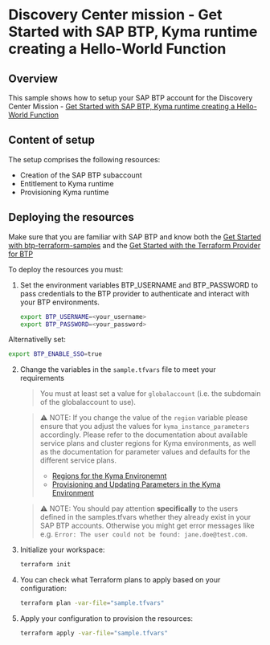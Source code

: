 # Discovery Center mission - Get Started with SAP BTP, Kyma runtime creating a Hello-World Function

## Overview

This sample shows how to setup your SAP BTP account for the Discovery Center Mission - [Get Started with SAP BTP, Kyma runtime creating a Hello-World Function](https://discovery-center.cloud.sap/protected/index.html#/mymissiondetail/94380/?tab=projectboard)

## Content of setup

The setup comprises the following resources:

- Creation of the SAP BTP subaccount
- Entitlement to Kyma runtime
- Provisioning Kyma runtime

## Deploying the resources

Make sure that you are familiar with SAP BTP and know both the [Get Started with btp-terraform-samples](https://github.com/SAP-samples/btp-terraform-samples/blob/main/GET_STARTED.md) and the [Get Started with the Terraform Provider for BTP](https://developers.sap.com/tutorials/btp-terraform-get-started.html)

To deploy the resources you must:

1. Set the environment variables BTP_USERNAME and BTP_PASSWORD to pass credentials to the BTP provider to authenticate and interact with your BTP environments. 

   ```bash
   export BTP_USERNAME=<your_username>
   export BTP_PASSWORD=<your_password>
   ```

Alternativelly set:
    
   ```bash
   export BTP_ENABLE_SSO=true
   ```

2. Change the variables in the `sample.tfvars` file to meet your requirements

   > You must at least set a value for `globalaccount` (i.e. the subdomain of the globalaccount to use).

   > ⚠ NOTE: If you change the value of the `region` variable please ensure that you adjust the values for `kyma_instance_parameters` accordingly. Please refer to the documentation about available service plans and cluster regions for Kyma environments, as well as the documentation for parameter values and defaults for the different service plans.
   > * [Regions for the Kyma Environemnt](https://help.sap.com/docs/btp/sap-business-technology-platform/regions-for-kyma-environment)
   > * [Provisioning and Updating Parameters in the Kyma Environment](https://help.sap.com/docs/btp/sap-business-technology-platform/provisioning-and-update-parameters-in-kyma-environment)

   > ⚠ NOTE: You should pay attention **specifically** to the users defined in the samples.tfvars whether they already exist in your SAP BTP accounts. Otherwise you might get error messages like e.g. `Error: The user could not be found: jane.doe@test.com`.


3. Initialize your workspace:

   ```bash
   terraform init
   ```

4. You can check what Terraform plans to apply based on your configuration:

   ```bash
   terraform plan -var-file="sample.tfvars"
   ```

5. Apply your configuration to provision the resources:

   ```bash
   terraform apply -var-file="sample.tfvars"
   ```
